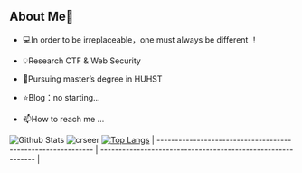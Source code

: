 ## About Me👋
- 💻In order to be irreplaceable，one must always be different ！

- 💡Research  CTF & Web Security

- 🌱Pursuing master’s degree in HUHST

- ⭐️Blog：no starting...

- 📫How to reach me ...

![Github Stats](https://github-readme-stats.vercel.app/api?username=crseer&show_icons=true&theme=gruvbox_light&count_private=true&bg_color=DEG,C2FFD8,465EFB)  ![crseer](https://count.getloli.com/get/@crseer?theme=rule34) 
[![Top Langs](https://github-readme-stats.vercel.app/api/top-langs/?username=crseer)](https://github.com/crseer/github-readme-stats) 
| ------------------------------------------------------------ | ------------------------------------------------------------ |
